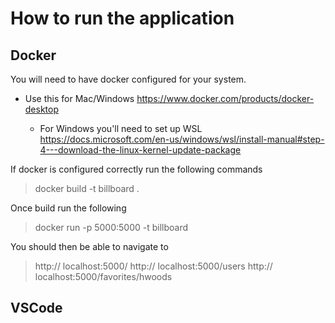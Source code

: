 
# How to run the application

## Docker
  You will need to have docker configured for your system.

  * Use this for Mac/Windows
  https://www.docker.com/products/docker-desktop

    - For Windows you'll need to set up WSL 
    https://docs.microsoft.com/en-us/windows/wsl/install-manual#step-4---download-the-linux-kernel-update-package

  
 If docker is configured correctly run the following commands

 > docker build -t billboard .

 Once build run the following

 > docker run -p 5000:5000 -t billboard

 You should then be able to navigate to 
 > http:// localhost:5000/
 > http:// localhost:5000/users
 > http:// localhost:5000/favorites/hwoods

## VSCode

 
